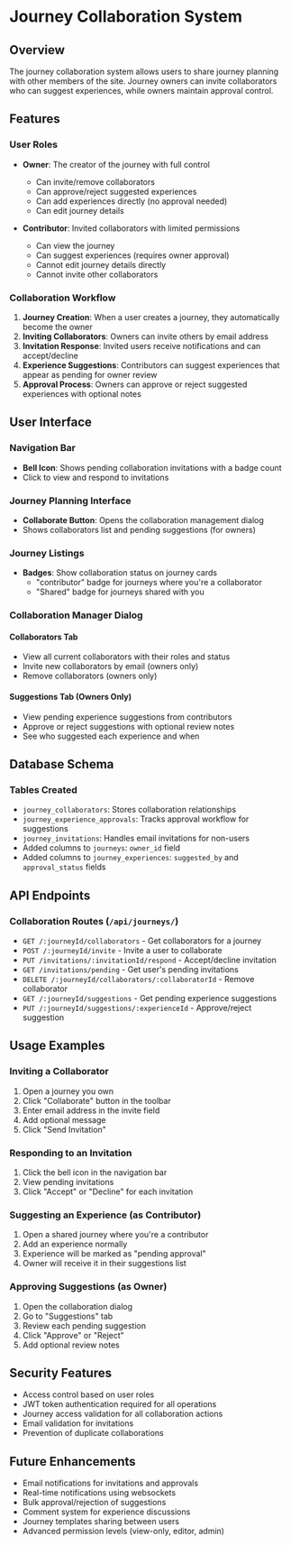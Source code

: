 # Journey Collaboration System

## Overview

The journey collaboration system allows users to share journey planning with other members of the site. Journey owners can invite collaborators who can suggest experiences, while owners maintain approval control.

## Features

### User Roles

- **Owner**: The creator of the journey with full control
  - Can invite/remove collaborators
  - Can approve/reject suggested experiences
  - Can add experiences directly (no approval needed)
  - Can edit journey details

- **Contributor**: Invited collaborators with limited permissions
  - Can view the journey
  - Can suggest experiences (requires owner approval)
  - Cannot edit journey details directly
  - Cannot invite other collaborators

### Collaboration Workflow

1. **Journey Creation**: When a user creates a journey, they automatically become the owner
2. **Inviting Collaborators**: Owners can invite others by email address
3. **Invitation Response**: Invited users receive notifications and can accept/decline
4. **Experience Suggestions**: Contributors can suggest experiences that appear as pending for owner review
5. **Approval Process**: Owners can approve or reject suggested experiences with optional notes

## User Interface

### Navigation Bar
- **Bell Icon**: Shows pending collaboration invitations with a badge count
- Click to view and respond to invitations

### Journey Planning Interface
- **Collaborate Button**: Opens the collaboration management dialog
- Shows collaborators list and pending suggestions (for owners)

### Journey Listings
- **Badges**: Show collaboration status on journey cards
  - "contributor" badge for journeys where you're a collaborator
  - "Shared" badge for journeys shared with you

### Collaboration Manager Dialog

#### Collaborators Tab
- View all current collaborators with their roles and status
- Invite new collaborators by email (owners only)
- Remove collaborators (owners only)

#### Suggestions Tab (Owners Only)
- View pending experience suggestions from contributors
- Approve or reject suggestions with optional review notes
- See who suggested each experience and when

## Database Schema

### Tables Created

- `journey_collaborators`: Stores collaboration relationships
- `journey_experience_approvals`: Tracks approval workflow for suggestions
- `journey_invitations`: Handles email invitations for non-users
- Added columns to `journeys`: `owner_id` field
- Added columns to `journey_experiences`: `suggested_by` and `approval_status` fields

## API Endpoints

### Collaboration Routes (`/api/journeys/`)

- `GET /:journeyId/collaborators` - Get collaborators for a journey
- `POST /:journeyId/invite` - Invite a user to collaborate
- `PUT /invitations/:invitationId/respond` - Accept/decline invitation
- `GET /invitations/pending` - Get user's pending invitations
- `DELETE /:journeyId/collaborators/:collaboratorId` - Remove collaborator
- `GET /:journeyId/suggestions` - Get pending experience suggestions
- `PUT /:journeyId/suggestions/:experienceId` - Approve/reject suggestion

## Usage Examples

### Inviting a Collaborator

1. Open a journey you own
2. Click "Collaborate" button in the toolbar
3. Enter email address in the invite field
4. Add optional message
5. Click "Send Invitation"

### Responding to an Invitation

1. Click the bell icon in the navigation bar
2. View pending invitations
3. Click "Accept" or "Decline" for each invitation

### Suggesting an Experience (as Contributor)

1. Open a shared journey where you're a contributor
2. Add an experience normally
3. Experience will be marked as "pending approval"
4. Owner will receive it in their suggestions list

### Approving Suggestions (as Owner)

1. Open the collaboration dialog
2. Go to "Suggestions" tab
3. Review each pending suggestion
4. Click "Approve" or "Reject"
5. Add optional review notes

## Security Features

- Access control based on user roles
- JWT token authentication required for all operations
- Journey access validation for all collaboration actions
- Email validation for invitations
- Prevention of duplicate collaborations

## Future Enhancements

- Email notifications for invitations and approvals
- Real-time notifications using websockets
- Bulk approval/rejection of suggestions
- Comment system for experience discussions
- Journey templates sharing between users
- Advanced permission levels (view-only, editor, admin)

